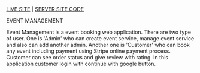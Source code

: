  [LIVE SITE](https://event-management-em.web.app/)  |   [SERVER SITE CODE](https://github.com/borhanshuvo/event-management-server)
  
EVENT MANAGEMENT

Event Management is a event booking web application. There are two type of user. One is 'Admin' who can create event service, manage event service and also can add another admin. Another one is 'Customer' who can book any event including payment using Stripe online payment process. Customer can see order status and give review with rating. In this application customer login with continue with google button.
